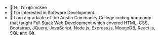 - 👋 Hi, I’m @imckee
- 👀 I’m interested in Software Development.
- 🌱 I am a graduate of the Austin Community College coding bootcamp that taught Full Stack Web Development which covered HTML, CSS, Bootstrap, JQuery, JavaScript, Node.js, Express.js, MongoDB, React.js, SQL and Git.  

